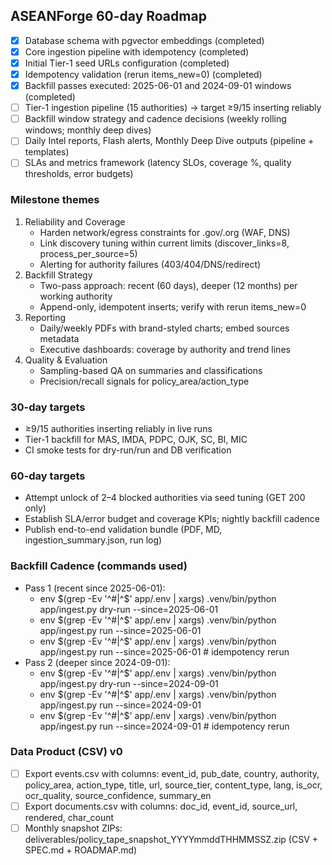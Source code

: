 ## ASEANForge 60-day Roadmap

- [x] Database schema with pgvector embeddings (completed)
- [x] Core ingestion pipeline with idempotency (completed)
- [x] Initial Tier-1 seed URLs configuration (completed)
- [x] Idempotency validation (rerun items_new=0) (completed)
- [x] Backfill passes executed: 2025-06-01 and 2024-09-01 windows (completed)
- [ ] Tier-1 ingestion pipeline (15 authorities) → target ≥9/15 inserting reliably
- [ ] Backfill window strategy and cadence decisions (weekly rolling windows; monthly deep dives)
- [ ] Daily Intel reports, Flash alerts, Monthly Deep Dive outputs (pipeline + templates)
- [ ] SLAs and metrics framework (latency SLOs, coverage %, quality thresholds, error budgets)

### Milestone themes
1. Reliability and Coverage
   - Harden network/egress constraints for .gov/.org (WAF, DNS)
   - Link discovery tuning within current limits (discover_links=8, process_per_source=5)
   - Alerting for authority failures (403/404/DNS/redirect)
2. Backfill Strategy
   - Two-pass approach: recent (60 days), deeper (12 months) per working authority
   - Append-only, idempotent inserts; verify with rerun items_new=0
3. Reporting
   - Daily/weekly PDFs with brand-styled charts; embed sources metadata
   - Executive dashboards: coverage by authority and trend lines
4. Quality & Evaluation
   - Sampling-based QA on summaries and classifications
   - Precision/recall signals for policy_area/action_type

### 30-day targets
- ≥9/15 authorities inserting reliably in live runs
- Tier-1 backfill for MAS, IMDA, PDPC, OJK, SC, BI, MIC
- CI smoke tests for dry-run/run and DB verification

### 60-day targets
- Attempt unlock of 2–4 blocked authorities via seed tuning (GET 200 only)
- Establish SLA/error budget and coverage KPIs; nightly backfill cadence
- Publish end-to-end validation bundle (PDF, MD, ingestion_summary.json, run log)

### Backfill Cadence (commands used)
- Pass 1 (recent since 2025-06-01):
  - env $(grep -Ev '^#|^$' app/.env | xargs) .venv/bin/python app/ingest.py dry-run --since=2025-06-01
  - env $(grep -Ev '^#|^$' app/.env | xargs) .venv/bin/python app/ingest.py run --since=2025-06-01
  - env $(grep -Ev '^#|^$' app/.env | xargs) .venv/bin/python app/ingest.py run --since=2025-06-01  # idempotency rerun
- Pass 2 (deeper since 2024-09-01):
  - env $(grep -Ev '^#|^$' app/.env | xargs) .venv/bin/python app/ingest.py dry-run --since=2024-09-01
  - env $(grep -Ev '^#|^$' app/.env | xargs) .venv/bin/python app/ingest.py run --since=2024-09-01
  - env $(grep -Ev '^#|^$' app/.env | xargs) .venv/bin/python app/ingest.py run --since=2024-09-01  # idempotency rerun

### Data Product (CSV) v0
- [ ] Export events.csv with columns: event_id, pub_date, country, authority, policy_area, action_type, title, url, source_tier, content_type, lang, is_ocr, ocr_quality, source_confidence, summary_en
- [ ] Export documents.csv with columns: doc_id, event_id, source_url, rendered, char_count
- [ ] Monthly snapshot ZIPs: deliverables/policy_tape_snapshot_YYYYmmddTHHMMSSZ.zip (CSV + SPEC.md + ROADMAP.md)
